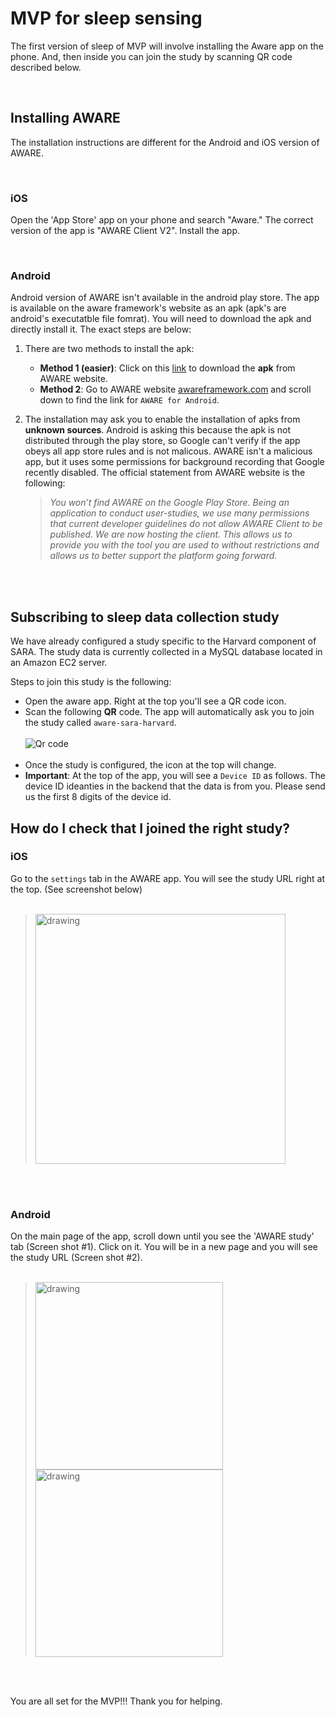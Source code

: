 # MVP for sleep sensing

The first version of sleep of MVP will involve installing the Aware app on the phone. And, then inside you can join the study by scanning QR code described below.


<br>

## Installing AWARE

The installation instructions are different for the Android and iOS version of AWARE. 

<br>

### iOS
Open the 'App Store' app on your phone and search "Aware." The correct version of the app is "AWARE Client V2". Install the app.  

<br>

### Android
Android version of AWARE isn't available in the android play store. The app is available on the aware framework's website as an apk (apk's are android's executatble file fomrat). You will need to download the apk and directly install it. The exact steps are below:

1. There are two methods to install the apk: 

     
     - **Method 1 (easier)**: Click on this [link](http://jenkins.awareframework.com/job/com.aware.phone/lastSuccessfulBuild/artifact/aware-phone/build/outputs/apk/release/aware-phone-armeabi-release.apk) to download the **apk** from AWARE website. 
     - **Method 2**: Go to AWARE website [awareframework.com](https://awareframework.com/) and scroll down to find the link for `AWARE for Android`.  

2. The installation may ask you to enable the installation of apks from **unknown sources**. Android is asking this because the apk is not distributed through the play store, so Google can't verify if the app obeys all app store rules and is not malicous. AWARE isn't a malicious app, but it uses some permissions for background recording that Google recently disabled. The official statement from AWARE website is the following:

    > *You won’t find AWARE on the Google Play Store. Being an application to conduct user-studies, we use many permissions that current developer guidelines do not allow AWARE Client to be published. We are now hosting the client. This allows us to provide you with the tool you are used to without restrictions and allows us to better support the platform going forward.*



<br>
<br>

## Subscribing to sleep data collection study
We have already configured a study specific to the Harvard component of SARA. The study data is currently collected in a MySQL database located in an Amazon EC2 server.

Steps to join this study is the following:
- Open the aware app. Right at the top you'll see a QR code icon.
- Scan the following **QR** code. The app will automatically ask you to join the study called `aware-sara-harvard`.
    <br>
    <br>
    ![Qr code](https://temp-files-for-mash.s3.amazonaws.com/aware-harvard-qr-code.png)
    <br>
    <br>
- Once the study is configured, the icon at the top will change. 
- **Important**: At the top of the app, you will see a `Device ID` as follows. The device ID ideanties in the backend that the data is from you. Please send us the first 8 digits of the device id.


## How do I check that I joined the right study?

### iOS 
Go to the `settings` tab in the AWARE app. You will see the study URL right at the top. (See screenshot below)
<br>
<br>
> <img src="https://temp-files-for-mash.s3.amazonaws.com/aware-study-ios-successful-study.jpg" alt="drawing" width="400"/>
<br>
<br>

### Android 
On the main page of the app, scroll down until you see the 'AWARE study' tab (Screen shot #1). Click on it. You will be in a new page and you will see the study URL (Screen shot #2). 
<br>
<br>
> <img src="https://temp-files-for-mash.s3.amazonaws.com/aware-study-android-successful-study-1.png" alt="drawing" width="300"/>
> <img src="https://temp-files-for-mash.s3.amazonaws.com/aware-study-android-successful-study-2.png" alt="drawing" width="300"/>
<br>
<br>

You are all set for the MVP!!! Thank you for helping.







